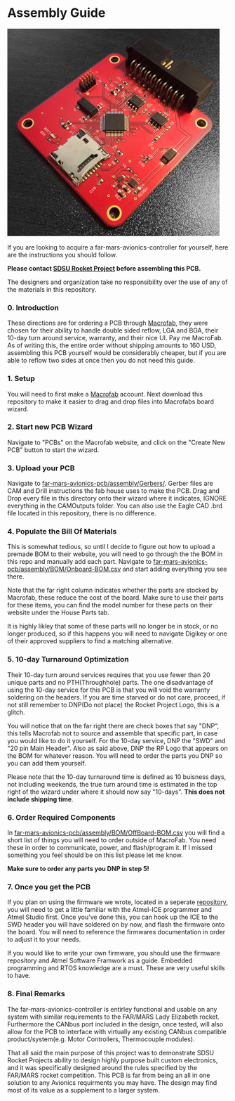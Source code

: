 # Assembly Guide
![](https://raw.githubusercontent.com/SDSURocketProject/far-mars-avionics-pcb/master/images/top_hdr.png)

If you are looking to acquire a far-mars-avionics-controller for yourself, here are the instructions you should follow. 

**Please contact [SDSU Rocket Project](https://www.sdsurocketproject.org/contact "SDSU Rocket Project") before assembling this PCB.**

The designers and organization take no responsibility over the use of any of the materials in this repository. 

### 0. Introduction
These directions are for ordering a PCB through [Macrofab](https://macrofab.com/ "Macrofab"), they were chosen for their ability to handle double sided reflow, LGA and BGA, their 10-day turn around service, warranty, and their nice UI. Pay me MacroFab. As of writing this, the entire order without shipping amounts to 160 USD, assembling this PCB yourself would be considerably cheaper, but if you are able to reflow two sides at once then you do not need this guide.

### 1. Setup
You will need to first make a [Macrofab](https://macrofab.com/ "Macrofab") account. Next download this repository to make it easier to drag and drop files into Macrofabs board wizard.

### 2. Start new PCB Wizard
Navigate to "PCBs" on the Macrofab website, and click on the "Create New PCB" button to start the wizard.

### 3. Upload your PCB
Navigate to [far-mars-avionics-pcb/assembly/Gerbers/](https://github.com/SDSURocketProject/far-mars-avionics-pcb/tree/master/assembly/Gerbers "far-mars-avionics-pcb/assembly/Gerbers/"). Gerber files are CAM and Drill instructions the fab house uses to make the PCB. Drag and Drop every file in this directory onto their wizard where it indicates, IGNORE everything in the CAMOutputs folder. You can also use the Eagle CAD .brd file located in this repository, there is no difference.

### 4. Populate the Bill Of Materials
This is somewhat tedious, so until I decide to figure out how to upload a premade BOM to their website, you will need to go through the the BOM in this repo and manually add each part. Navigate to [far-mars-avionics-pcb/assembly/BOM/Onboard-BOM.csv](https://github.com/SDSURocketProject/far-mars-avionics-pcb/blob/master/assembly/BOM/Onboard-BOM.csv "far-mars-avionics-pcb/assembly/BOM/Onboard-BOM.csv") and start adding everything you see there.

Note that the far right column indicates whether the parts are stocked by Macrofab, these reduce the cost of the board. Make sure to use their parts for these items, you can find the model number for these parts on their website under the House Parts tab.

It is highly likley that some of these parts will no longer be in stock, or no longer produced, so if this happens you will need to navigate Digikey or one of their approved suppliers to find a matching alternative.

### 5. 10-day Turnaround Optimization
Their 10-day turn around services requires that you use fewer than 20 unique parts and no PTH(Throughhole) parts. The one disadvantage of using the 10-day service for this PCB is that you will void the warranty soldering on the headers. If you are time starved or do not care, proceed, if not still remember to DNP(Do not place) the Rocket Project Logo, this is a glitch. 

You will notice that on the far right there are check boxes that say "DNP", this tells Macrofab not to source and assemble that specific part, in case you would like to do it yourself. For the 10-day service, DNP the "SWD" and "20 pin Main Header". Also as said above, DNP the RP Logo that appears on the BOM for whatever reason. You will need to order the parts you DNP so you can add them yourself.

Please note that the 10-day turnaround time is defined as 10 buisness days, not including weekends, the true turn around time is estimated in the top right of the wizard under where it should now say "10-days". **This does not include shipping time**.

### 6. Order Required Components
In [far-mars-avionics-pcb/assembly/BOM/OffBoard-BOM.csv](https://github.com/SDSURocketProject/far-mars-avionics-pcb/blob/master/assembly/BOM/OffBoard-BOM.csv "far-mars-avionics-pcb/assembly/BOM/OffBoard-BOM.csv") you will find a short list of things you will need to order outside of MacroFab. You need these in order to communicate, power, and flash/program it. If I missed something you feel should be on this list please let me know.

**Make sure to order any parts you DNP in step 5!**

### 7. Once you get the PCB
If you plan on using the firmware we wrote, located in a seperate [repository](https://github.com/SDSURocketProject/far-mars-onboard-firmware "repository"), you will need to get a little familiar with the Atmel-ICE programmer and Atmel Studio first. Once you've done this, you can hook up the ICE to the SWD header you will have soldered on by now, and flash the firmware onto the board. You will need to reference the firmwares documentation in order to adjust it to your needs.

If you would like to write your own firmware, you should use the firmware repository and Atmel Software Framwork as a guide. Embedded programming and RTOS knowledge are a must. These are very useful skills to have. 

### 8. Final Remarks
The far-mars-avionics-controller is entirley functional and usable on any system with similar requirements to the FAR/MARS Lady Elizabeth rocket. Furthermore the CANbus port included in the design, once tested, will also allow for the PCB to interface with virtually any existing CANbus compatible product/system(e.g. Motor Controllers, Thermocouple modules). 

That all said the main purpose of this project was to demonstrate SDSU Rocket Projects ability to design highly purpose built custom electronics, and it was specifically designed around the rules specified by the FAR/MARS rocket competition. This PCB is far from being an all in one solution to any Avionics requirments you may have. The design may find most of its value as a supplement to a larger system. 

